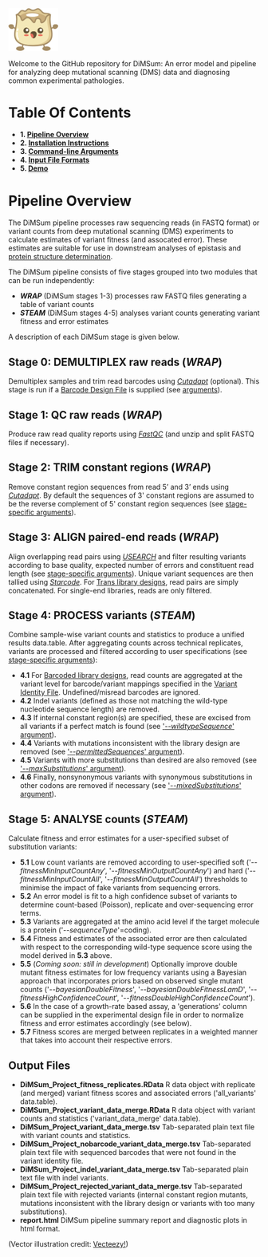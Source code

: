 <p align="left">
  <img src="./Dumpling.png" width="100">
</p>

Welcome to the GitHub repository for DiMSum: An error model and pipeline for analyzing deep mutational scanning (DMS) data and diagnosing common experimental pathologies.

# Table Of Contents

* **1. [Pipeline Overview](#pipeline-overview)**
* **2. [Installation Instructions](docs/INSTALLATION.md)**
* **3. [Command-line Arguments](docs/ARGUMENTS.md)**
* **4. [Input File Formats](docs/FILEFORMATS.md)**
* **5. [Demo](docs/DEMO.md)**

# Pipeline Overview

The DiMSum pipeline processes raw sequencing reads (in FASTQ format) or variant counts from deep mutational scanning (DMS) experiments to calculate estimates of variant fitness (and assocated error). These estimates are suitable for use in downstream analyses of epistasis and [protein structure determination](https://github.com/lehner-lab/DMS2structure).

The DiMSum pipeline consists of five stages grouped into two modules that can be run independently:

* **_WRAP_** (DiMSum stages 1-3) processes raw FASTQ files generating a table of variant counts
* **_STEAM_** (DiMSum stages 4-5) analyses variant counts generating variant fitness and error estimates

A description of each DiMSum stage is given below.

## Stage 0: **DEMULTIPLEX** raw reads (_WRAP_)

Demultiplex samples and trim read barcodes using *[Cutadapt](docs/INSTALLATION.md)* (optional). This stage is run if a [Barcode Design File](docs/FILEFORMATS.md#barcode-design-file) is supplied (see [arguments](docs/ARGUMENTS.md#multiplexed-fastq-files)).

## Stage 1: **QC** raw reads (_WRAP_)

Produce raw read quality reports using *[FastQC](docs/INSTALLATION.md)* (and unzip and split FASTQ files if necessary).

## Stage 2: **TRIM** constant regions (_WRAP_)

Remove constant region sequences from read 5’ and 3’ ends using *[Cutadapt](docs/INSTALLATION.md)*. By default the sequences of 3' constant regions are assumed to be the reverse complement of 5' constant region sequences (see [stage-specific arguments](docs/ARGUMENTS.md#trim-arguments)).

## Stage 3: **ALIGN** paired-end reads (_WRAP_)

Align overlapping read pairs using *[USEARCH](docs/INSTALLATION.md)* and filter resulting variants according to base quality, expected number of errors and constituent read length (see [stage-specific arguments](docs/ARGUMENTS.md#align-arguments)). Unique variant sequences are then tallied using *[Starcode](docs/INSTALLATION.md)*. For [Trans library designs](docs/ARGUMENTS.md#trans-library-design), read pairs are simply concatenated. For single-end libraries, reads are only filtered.

## Stage 4: **PROCESS** variants (_STEAM_)

Combine sample-wise variant counts and statistics to produce a unified results data.table. After aggregating counts across technical replicates, variants are processed and filtered according to user specifications (see [stage-specific arguments](docs/ARGUMENTS.md#process-arguments)):
* **4.1** For [Barcoded library designs](docs/ARGUMENTS.md#barcoded-library-design), read counts are aggregated at the variant level for barcode/variant mappings specified in the [Variant Identity File](docs/FILEFORMATS.md#variant-identity-file). Undefined/misread barcodes are ignored.
* **4.2** Indel variants (defined as those not matching the wild-type nucleotide sequence length) are removed.
* **4.3** If internal constant region(s) are specified, these are excised from all variants if a perfect match is found (see ['_--wildtypeSequence_' argument](docs/ARGUMENTS.md#process-arguments)).
* **4.4** Variants with mutations inconsistent with the library design are removed (see ['_--permittedSequences_' argument](docs/ARGUMENTS.md#process-arguments)).
* **4.5** Variants with more substitutions than desired are also removed (see ['_--maxSubstitutions_' argument](docs/ARGUMENTS.md#process-arguments)).
* **4.6** Finally, nonsynonymous variants with synonymous substitutions in other codons are removed if necessary (see ['_--mixedSubstitutions_' argument](docs/ARGUMENTS.md#process-arguments)).

## Stage 5: **ANALYSE** counts (_STEAM_)

Calculate fitness and error estimates for a user-specified subset of substitution variants:
* **5.1** Low count variants are removed according to user-specified soft ('_--fitnessMinInputCountAny_', '_--fitnessMinOutputCountAny_') and hard ('_--fitnessMinInputCountAll_', '_--fitnessMinOutputCountAll_') thresholds to minimise the impact of fake variants from sequencing errors.
* **5.2** An error model is fit to a high confidence subset of variants to determine count-based (Poisson), replicate and over-sequencing error terms.
* **5.3** Variants are aggregated at the amino acid level if the target molecule is a protein ('_--sequenceType_'=coding).
* **5.4** Fitness and estimates of the associated error are then calculated with respect to the corresponding wild-type sequence score using the model derived in **5.3** above.
* **5.5** (*Coming soon: still in development*) Optionally improve double mutant fitness estimates for low frequency variants using a Bayesian approach that incorporates priors based on observed single mutant counts ('_--bayesianDoubleFitness_', '_--bayesianDoubleFitnessLamD_', '_--fitnessHighConfidenceCount_', '_--fitnessDoubleHighConfidenceCount_').
* **5.6** In the case of a growth-rate based assay, a 'generations' column can be supplied in the experimental design file in order to normalize fitness and error estimates accordingly (see below).
* **5.7** Fitness scores are merged between replicates in a weighted manner that takes into account their respective errors.

## Output Files

* **DiMSum_Project_fitness_replicates.RData** R data object with replicate (and merged) variant fitness scores and associated errors ('all_variants' data.table).
* **DiMSum_Project_variant_data_merge.RData** R data object with variant counts and statistics ('variant_data_merge' data.table).
* **DiMSum_Project_variant_data_merge.tsv** Tab-separated plain text file with variant counts and statistics.
* **DiMSum_Project_nobarcode_variant_data_merge.tsv** Tab-separated plain text file with sequenced barcodes that were not found in the variant identity file.
* **DiMSum_Project_indel_variant_data_merge.tsv** Tab-separated plain text file with indel variants.
* **DiMSum_Project_rejected_variant_data_merge.tsv** Tab-separated plain text file with rejected variants (internal constant region mutants, mutations inconsistent with the library design or variants with too many substitutions).
* **report.html** DiMSum pipeline summary report and diagnostic plots in html format.




(Vector illustration credit: <a href="https://www.vecteezy.com">Vecteezy!</a>)
